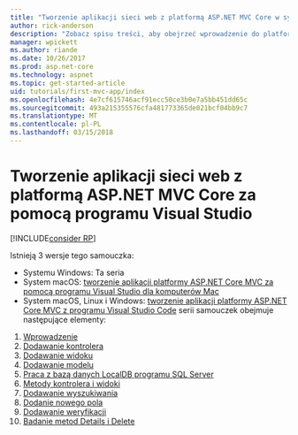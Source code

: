 ```yaml
---
title: "Tworzenie aplikacji sieci web z platformą ASP.NET MVC Core w systemie Windows"
author: rick-anderson
description: "Zobacz spisu treści, aby obejrzeć wprowadzenie do platformy ASP.NET Core MVC za pomocą programu Visual Studio w systemie Windows."
manager: wpickett
ms.author: riande
ms.date: 10/26/2017
ms.prod: asp.net-core
ms.technology: aspnet
ms.topic: get-started-article
uid: tutorials/first-mvc-app/index
ms.openlocfilehash: 4e7cf615746acf91ecc50ce3b0e7a5bb451dd65c
ms.sourcegitcommit: 493a215355576cfa481773365de021bcf04bb9c7
ms.translationtype: MT
ms.contentlocale: pl-PL
ms.lasthandoff: 03/15/2018
---
```

# <a name="create-a-web-app-with-aspnet-core-mvc-using-visual-studio"></a>Tworzenie aplikacji sieci web z platformą ASP.NET MVC Core za pomocą programu Visual Studio

[!INCLUDE[consider RP](../../includes/razor.md)]

Istnieją 3 wersje tego samouczka:

* Systemu Windows: Ta seria
* System macOS: [tworzenie aplikacji platformy ASP.NET Core MVC za pomocą programu Visual Studio dla komputerów Mac](xref:tutorials/first-mvc-app-mac/start-mvc)
* System macOS, Linux i Windows: [tworzenie aplikacji platformy ASP.NET Core MVC z programu Visual Studio Code](xref:tutorials/first-mvc-app-xplat/start-mvc) serii samouczek obejmuje następujące elementy:

1. [Wprowadzenie](start-mvc.md)
1. [Dodawanie kontrolera](adding-controller.md)
1. [Dodawanie widoku](adding-view.md)
1. [Dodawanie modelu](adding-model.md)
1. [Praca z bazą danych LocalDB programu SQL Server](working-with-sql.md)
1. [Metody kontrolera i widoki](controller-methods-views.md)
1. [Dodawanie wyszukiwania](search.md)
1. [Dodanie nowego pola](new-field.md)
1. [Dodawanie weryfikacji](validation.md)
1. [Badanie metod Details i Delete](details.md)
